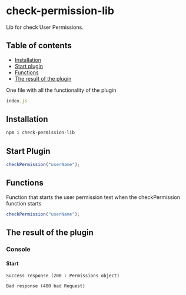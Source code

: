 # check-permission-lib
Lib for check User Permissions.

## Table of contents
- [Installation](#installation)
- [Start plugin](#start-plugin)
- [Functions](#functions)
- [The result of the plugin](#result-plugin)



One file with all the functionality of the plugin
```javascript
index.js
```
<div id='installation'></div>

## Installation

```bash
npm i check-permission-lib
```

<div id='start-plugin'></div>

## Start Plugin

```javascript
checkPermission("userName");
```
<div id='functions'></div>

## Functions

Function that starts the user permission test when the checkPermission function starts

```javascript
checkPermission("userName");
```
<div id='result-plugin'></div>

## The result of the plugin
### Console

#### Start
```
Success response (200 : Permissions object)

Bad response (400 bad Request)

```